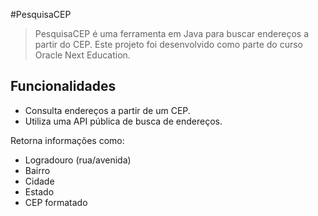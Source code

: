 #PesquisaCEP
> PesquisaCEP é uma ferramenta em Java para buscar endereços a partir do CEP.
Este projeto foi desenvolvido como parte do curso Oracle Next Education.

## Funcionalidades

- Consulta endereços a partir de um CEP.
- Utiliza uma API pública de busca de endereços.

Retorna informações como:
- Logradouro (rua/avenida)
- Bairro
- Cidade
- Estado
- CEP formatado
